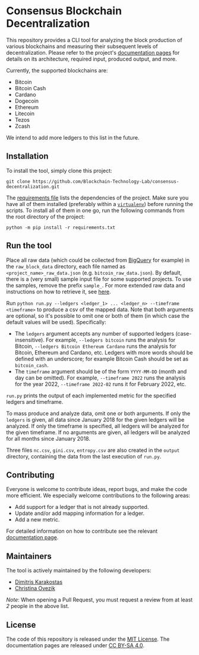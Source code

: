 # Consensus Blockchain Decentralization

This repository provides a CLI tool for analyzing the block production of various blockchains and measuring their 
subsequent levels of decentralization. Please refer to the project's
[documentation pages](https://blockchain-technology-lab.github.io/consensus-decentralization/) for details on its architecture,
required input, produced output, and more.

Currently, the supported blockchains are:
- Bitcoin
- Bitcoin Cash
- Cardano
- Dogecoin
- Ethereum
- Litecoin
- Tezos
- Zcash

We intend to add more ledgers to this list in the future.

## Installation

To install the tool, simply clone this project:

    git clone https://github.com/Blockchain-Technology-Lab/consensus-decentralization.git

The [requirements file](requirements.txt) lists the dependencies of the project.
Make sure you have all of them installed (preferably within a [`virtualenv`](https://docs.python.org/3/library/venv.html)) 
before running the scripts. To install all of them in one go, 
run the following commands from the root directory of the project:

    python -m pip install -r requirements.txt

## Run the tool

Place all raw data (which could be collected from [BigQuery](https://cloud.google.com/bigquery/) for example) in the `raw_block_data` directory, each file named as
`<project_name>_raw_data.json` (e.g. `bitcoin_raw_data.json`). By default, there
is a (very small) sample input file for some supported projects. To use the
samples, remove the prefix `sample_`. For more extended raw data and instructions on how to retrieve it, see
[here](https://blockchain-technology-lab.github.io/consensus-decentralization/data/).

Run `python run.py --ledgers <ledger_1> ... <ledger_n> --timeframe <timeframe>` to produce a csv of the mapped data.
Note that both arguments are optional, so it's possible to omit one or both of them (in which case the default values
will be used). Specifically:

- The `ledgers` argument accepts any number of supported ledgers (case-insensitive). 
For example, `--ledgers bitcoin` runs the analysis for Bitcoin, `--ledgers Bitcoin Ethereum Cardano` runs the analysis 
for Bitcoin, Ethereum and Cardano, etc. Ledgers with  more words should be defined with an underscore; for example 
Bitcoin Cash should be set as `bitcoin_cash`.
- The `timeframe` argument should be of the form `YYYY-MM-DD` (month and day can be omitted). 
For example,  `--timeframe 2022` runs the analysis for the year 2022, `--timeframe 2022-02` runs it for February 2022, 
etc.

`run.py` prints the output of each implemented metric for the specified ledgers and timeframe.

To mass produce and analyze data, omit one or both arguments. If only the
`ledgers` is given, all data since January 2018 for the given ledgers will be
analyzed. If only the timeframe is specified, all ledgers will be analyzed for
the given timeframe. If no arguments are given, all ledgers will be analyzed for
all months since January 2018.

Three files `nc.csv`, `gini.csv`, `entropy.csv` are also created in the `output` directory, containing the data from the 
last execution of `run.py`.

## Contributing

Everyone is welcome to contribute ideas, report bugs, and make the code more efficient. We especially welcome contributions to the following areas:

- Add support for a ledger that is not already supported.
- Update and/or add mapping information for a ledger.
- Add a new metric.

For detailed information on how to contribute see the relevant [documentation
page](https://blockchain-technology-lab.github.io/consensus-decentralization/contribute/).

## Maintainers

The tool is actively maintained by the following developers:

- [Dimitris Karakostas](https://github.com/dimkarakostas)
- [Christina Ovezik](https://github.com/LadyChristina)

*Note*: When opening a Pull Request, you must request a review from at least *2*
people in the above list.

## License

The code of this repository is released under the [MIT License](https://github.com/Blockchain-Technology-Lab/consensus-decentralization/blob/main/LICENSE).
The documentation pages are released under [CC BY-SA 4.0](https://creativecommons.org/licenses/by-sa/4.0/).
